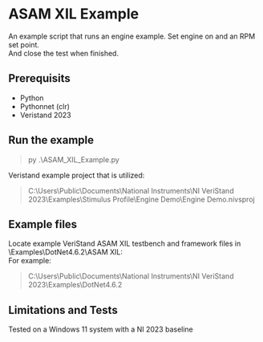 # ASAM XIL Example
An example script that runs an engine example. Set engine on and an RPM set point.  
And close the test when finished.  

## Prerequisits  
 - Python  
 - Pythonnet (clr)  
 - Veristand 2023  
## Run the example  

> py .\ASAM_XIL_Example.py

Veristand example project that is utilized:  
>C:\Users\Public\Documents\National Instruments\NI VeriStand 2023\Examples\Stimulus Profile\Engine Demo\Engine Demo.nivsproj  

## Example files  
Locate example VeriStand ASAM XIL testbench and framework files in <Common Data>\Examples\DotNet4.6.2\ASAM XIL:  
For example:  
>C:\Users\Public\Documents\National Instruments\NI VeriStand 2023\Examples\DotNet4.6.2  
## Limitations and Tests
Tested on a Windows 11 system with a NI 2023 baseline  
